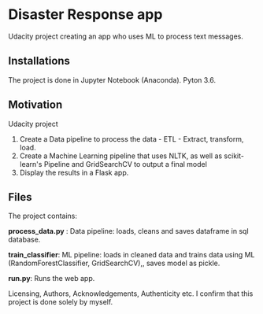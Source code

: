 # Disaster Response app

Udacity project creating an app who uses ML to process text messages.

## Installations
The project is done in Jupyter Notebook (Anaconda). Pyton 3.6.

## Motivation
Udacity project

1. Create a Data pipeline to process the data - ETL - Extract, transform, load.
2. Create a Machine Learning pipeline that uses NLTK, as well as scikit-learn's Pipeline and GridSearchCV to output a final model
3. Display the results in a Flask app.


## Files
The project contains:

__process_data.py__ : Data pipeline: loads, cleans and saves dataframe in sql database.

__train_classifier__: ML pipeline: loads in cleaned data and trains data using 
ML (RandomForestClassifier, GridSearchCV),, saves model as pickle.

__run.py__: Runs the web app.


Licensing, Authors, Acknowledgements, Authenticity etc.
I confirm that this project is done solely by myself.
